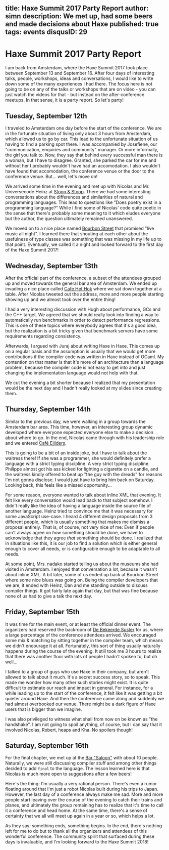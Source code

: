 title: Haxe Summit 2017 Party Report
author: simn
description: We met up, had some beers and made decisions about Haxe
published: true
tags: events
disqusID: 29
---
# Haxe Summit 2017 Party Report

I am back from Amsterdam, where the Haxe Summit 2017 took place between September 13 and September 16. After four days of interesting talks, people, workshops, ideas and conversations, I would like to write down some of the many experiences I had there. The focus here is not going to be on any of the talks or workshops that are on video - you can just watch the videos for that - but instead on the after-conference meetups. In that sense, it is a party report. So let's party!

## Tuesday, September 12th

I traveled to Amsterdam one day before the start of the conference. We are in the fortunate situation of living only about 3 hours from Amsterdam, which allowed us to go by car. This lead to the unfortunate situation of us having to find a parking spot there. I was accompanied by Josefiene, our "communication, enquiries and community" manager. Or more informally, the girl you talk to. Now, they say that behind every successful man there is a woman, but I have to disagree. Granted, she parked the car for me and without her I probably wouldn't have had an accomodation. I also wouldn't have found that accomodation, the conference venue or the door to the conference venue. But... well, let's move on!

We arrived some time in the evening and met up with Nicolas and Mr. Uni<strike>verse</strike>code Heinz at [Stoop & Stoop](https://www.google.de/maps/place/Stoop+%26+Stoop+eetcaf%C3%A9/@52.3639312,4.883747,19.25z/data=!4m5!3m4!1s0x47c609e8ffb4db0d:0x214dbace51c7e10a!8m2!3d52.3642605!4d4.8839606). There we had some interesting conversations about the differences and similarities of natural and programming languages. This lead to questions like "Does poetry exist in a programming language?" While I find some of Nicolas' code quite poetic in the sense that there's probably some meaning to it which eludes everyone but the author, the question ultimately remained unanswered.

We moved on to a nice place named [Bourbon Street](https://www.google.de/maps/place/Bourbon+Street/@52.363699,4.8851278,20.75z/data=!4m12!1m6!3m5!1s0x47c609e9119a1f75:0xe9ea4034d45f11db!2sCafe+Het+Hok!8m2!3d52.3636186!4d4.8852025!3m4!1s0x0:0x9cbd1f0cb9d5904!8m2!3d52.3638739!4d4.8853232) that promised "live music all night". I learned there that shouting at each other about the usefulness of type classes was something that was missing in my life up to that point. Eventually, we called it a night and looked forward to the first day of the Haxe Summit 2017!

## Wednesday, September 13th

After the official part of the conference, a subset of the attendees grouped up and moved towards the general bar area of Amsterdam. We ended up invading a nice place called [Cafe Het Hok](https://www.google.de/maps/place/Cafe+Het+Hok/@52.3634818,4.884776,20.25z/data=!4m12!1m6!3m5!1s0x47c609e9119a1f75:0xe9ea4034d45f11db!2sCafe+Het+Hok!8m2!3d52.3636186!4d4.8852025!3m4!1s0x47c609e9119a1f75:0xe9ea4034d45f11db!8m2!3d52.3636186!4d4.8852025) where we sat down together at a table. After Nicolas tweeted out the address, more and more people starting showing up and we almost took over the entire thing!

I had a very interesting discussion with Hugh about performance, GCs and the C++ target. We agreed that we should really look into finding a way to automatically run benchmarks in order to detect performance regressions. This is one of these topics where everybody agrees that it's a good idea, but the realization is a bit tricky given that benchmark servers have some requirements regarding consistency.

Afterwards, I argued with Juraj about writing Haxe in Haxe. This comes up on a regular basis and the assumption is usually that we would get more contributions if the compiler code was written in Haxe instead of OCaml. My contention on that matter is that it's more of an architecture than a language problem, because the compiler code is not easy to get into and just changing the implementation language would not help with that.

We cut the evening a bit shorter because I realized that my presentation would be the next day and I hadn't really looked at my slides since creating them.

## Thursday, September 14th

Similar to the previous day, we were walking in a group towards the Amsterdam bar area. This time, however, an interesting group dynamic developed where everyone expected everyone else to make a decision about where to go. In the end, Nicolas came through with his leadership role and we entered [Café Eijlders](https://www.google.de/maps/place/Caf%C3%A9+Eijlders/@52.3646127,4.8826523,20.5z/data=!4m12!1m6!3m5!1s0x47c609e8ffb4db0d:0x214dbace51c7e10a!2sStoop+%26+Stoop+eetcaf%C3%A9!8m2!3d52.3642605!4d4.8839606!3m4!1s0x0:0x317bd3cbf3fa94b7!8m2!3d52.3647514!4d4.8825853).

This is going to be a bit of an inside joke, but I have to talk about the waitress there! If she was a programmer, she would definitely prefer a language with a strict typing discipline. A very strict typing discipline. Philippe almost got his ass kicked for lighting a cigarette on a candle, and the waitress kindly offered to beat up "the guy with the dreads" for reasons I'm not gonna disclose. I would just have to bring him back on Saturday. Looking back, this feels like a missed opportunity...

For some reason, everyone wanted to talk about inline XML that evening. It felt like every conversation would lead back to that subject somehow. I didn't really like the idea of having a language inside the source file of another language. Heinz tried to convince me that it was necessary for some JavaScript use-case. I heard 4 different design proposals from 3 different people, which is usually something that makes me dismiss a proposal entirely. That is, of course, not very nice of me: Even if people can't always agree on _how_ something should be done, we have to acknowledge that they agree _that_ something should be done. I realized that in situations like this, it is our job to find a solution which is either general enough to cover all needs, or is configurable enough to be adaptable to all needs.

At some point, Mrs. nadako started telling us about the museums she had visited in Amsterdam. I enjoyed that conversation a lot, because it wasn't about inline XML. A bit later, some of us ended up back at Bourbon Street where some nice blues was going on. Being the compiler developers that we are, it ended with Heinz, Dan and me standing outside to discuss compiler things. It got fairly late again that day, but that was fine because none of us had to give a talk the next day.

## Friday, September 15th

It was time for the main event, or at least the official dinner event. The organizers had reserved the backroom of [De Bekeerde Suster](https://www.google.de/maps/place/De+Bekeerde+Suster/@52.3719231,4.8989568,20z/data=!4m5!3m4!1s0x47c609b92c420703:0x1c223af553d2d715!8m2!3d52.3720689!4d4.8992416) for us, where a large percentage of the conference attendees arrived. We encouraged some mix & matching by sitting together in the compiler team, which means we didn't encourage it at all. Fortunately, this sort of thing usually naturally happens during the course of the evening. It still took me 3 hours to realize that there was another floor with lots of people I hadn't spoken to, but oh well...

I talked to a group of guys who use Haxe in their company, but aren't allowed to talk about it much. It's a secret success story, so to speak. This made me wonder how many other such stories might exist. It is quite difficult to estimate our reach and impact in general. For instance, for a while leading up to the start of the conference, it felt like it was getting a bit quieter around Haxe. And then the conference came along and suddenly we had almost overbooked our venue. There might be a dark figure of Haxe users that is bigger than we imagine.

I was also privileged to witness what shall from now on be known as "the handshake". I am not going to spoil anything, of course, but I can say that it involved Nicolas, Robert, heaps and Kha. No spoilers though!

## Saturday, September 16th

For the final chapter, we met up at the [Bar "Saloon"](https://www.google.com/maps/place/Bar+%22Saloon%22/@52.3622759,4.8838331,17z/data=!3m1!4b1!4m5!3m4!1s0x0:0xbea4e8c6b462305d!8m2!3d52.3622759!4d4.8860218?hl=en) with about 10 people. Naturally, we were still discussing compiler stuff and among other things decided to add `final` to the language. The lesson learned here is that Nicolas is much more open to suggestions after a few beers!

Here's the thing: I'm usually a very rational person. There's even a rumor floating around that I'm just a robot Nicolas built during his trips to Japan. However, the last day of a conference always make me sad. More and more people start leaving over the course of the evening to catch their trains and planes, and ultimately the group remaining has to realize that it's time to call it a conference and head home. At the same time, there's a sense of certainty that we all will meet up again in a year or so, which helps a lot.

As they say: something ends, something begins. In the end, there's nothing left for me to do but to thank all the organizers and attendees of this wonderful conference. The community spirit that surfaced during these days is invaluable, and I'm looking forward to the Haxe Summit 2018!

